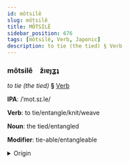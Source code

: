 ```yaml
---
id: môtsilê
slug: môtsilê
title: MÔTSILÊ
sidebar_position: 676
tags: [môtsilê, Verb, Japonic]
description: to tie (the tied) § Verb
---
```


### môtsilê&emsp;<span kind="abugida">ƶ̆ıɐȷʓʇ</span>

*to tie (the tied)* **§** [Verb](../../tags/Verb)

**IPA**: /ˈmot.sɪ.le/

**Verb**: to tie/entangle/knit/weave

**Noun**: the tied/entangled

**Modifier**: tie-able/entangleable

<details>
    <summary>Origin</summary>
    Japanese もつれ motsure [mo̞t͡sɨᵝɾe̞]<br/>
    <em>Japonic Language Family</em>
</details>